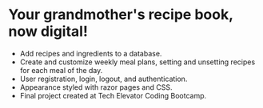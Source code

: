 # Your grandmother's recipe book, now digital!

* Add recipes and ingredients to a database.
* Create and customize weekly meal plans, setting and unsetting recipes for each meal of the day.
* User registration, login, logout, and authentication.
* Appearance styled with razor pages and CSS.
* Final project created at Tech Elevator Coding Bootcamp.
